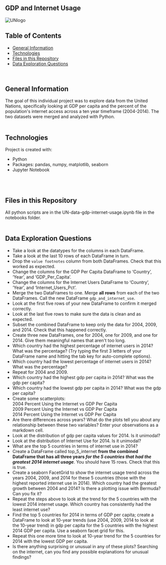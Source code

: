 ## GDP and Internet Usage

![UNlogo](../main/Images/UNlogo.png)


## Table of Contents
* [General Information](#general-information)
* [Technologies](#technologies)
* [Files in this Repository](#files)
* [Data Exploration Questions](#data)
<br>

## <a name="general-information"></a>General Information
The goal of this individual project was to explore data from the United Nations, specifically looking at GDP per capita and the percent of the population's internet access across a ten year timeframe (2004-2014).  The two datasets were merged and analyzed with Python.
<br>
<br>

## <a name="technologies"></a>Technologies
Project is created with:
* Python 
* Packages: pandas, numpy, matplotlib, seaborn
* Jupyter Notebook
<br>
<br>

## <a name="files"></a>Files in this Repository
All python scripts are in the UN-data-gdp-internet-usage.ipynb file in the notebooks folder. 
<br>
<br>

## <a name="data"></a>Data Exploration Questions
* Take a look at the datatypes for the columns in each DataFrame.
* Take a look at the last 10 rows of each DataFrame in turn.
* Drop the `value footnotes` column from both DataFrames. Check that this worked as expected.
* Change the columns for the GDP Per Capita DataFrame to ‘Country’, ‘Year’, and ‘GDP_Per_Capita’.
* Change the columns for the Internet Users DataFrame to ‘Country’, ‘Year’, and ‘Internet_Users_Pct’.
* Merge the two DataFrames to one. Merge **all rows** from each of the two DataFrames. Call the new DataFrame `gdp_and_internet_use`.
* Look at the first five rows of your new DataFrame to confirm it merged correctly.
* Look at the last five rows to make sure the data is clean and as expected.
* Subset the combined DataFrame to keep only the data for 2004, 2009, and 2014. Check that this happened correctly.
* Create three new DataFrames, one for 2004, one for 2009, and one for 2014. Give them meaningful names that aren't too long.
* Which country had the highest percentage of internet users in 2014? What was the percentage? (Try typing the first 3 letters of your DataFrame name and hitting the tab key for auto-complete options).
* Which country had the lowest percentage of internet users in 2014? What was the percentage?
* Repeat for 2004 and 2009.
* Which country had the highest gdp per capita in 2014? What was the gdp per capita?
* Which country had the lowest gdp per capita in 2014? What was the gdp per capita?
* Create some scatterplots:  
    2004 Percent Using the Internet vs GDP Per Capita  
    2009 Percent Using the Internet vs GDP Per Capita  
    2014 Percent Using the Internet vs GDP Per Capita  
* Are there differences across years? What do the plots tell you about any relationship between these two variables? Enter your observations as a markdown cell.
* Look at the distribution of gdp per capita values for 2014. Is it unimodal?
* Look at the distribution of Internet Use for 2014. Is it unimodal?
* What are the top 5 countries in terms of internet use in 2014?
* Create a DataFrame called top_5_internet **from the combined DataFrame that has all three years _for the 5 countries that had the greatest 2014 internet usage_**. You should have 15 rows. Check that this is true.
* Create a seaborn FacetGrid to show the internet usage trend across the years 2004, 2009, and 2014 for these 5 countries (those with the highest reported internet use in 2014). Which country had the greatest growth between 2004 and 2014? Is there a plotting issue with Bermuda? Can you fix it?
* Repeat the steps above to look at the trend for the 5 countries with the lowest 2014 internet usage. Which country has consistently had the least internet use?
* Find the top 5 countries for 2014 in terms of GDP per capita; create a DataFrame to look at 10-year trends (use 2004, 2009, 2014 to look at the 10-year trend) in gdp per capita for the 5 countries with the highest 2014 GDP per capita. Use a seaborn facet grid for this.
* Repeat this one more time to look at 10-year trend for the 5 countries for 2014 with the lowest GDP per capita.
* Is there anything surprising or unusual in any of these plots? Searching on the internet, can you find any possible explanations for unusual findings?
